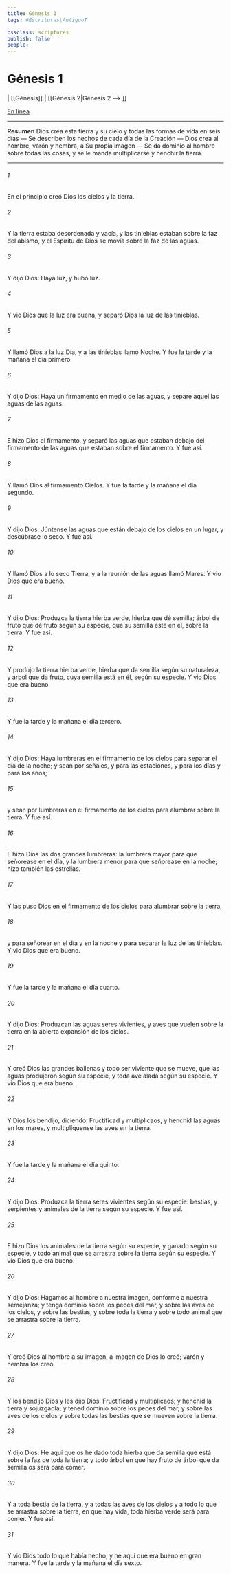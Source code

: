 ```yaml
---
title: Génesis 1
tags: #Escrituras\AntiguoT

cssclass: scriptures
publish: false
people:
---
```


# Génesis 1
| [[Génesis]] | [[Génesis 2|Génesis 2 --> ]]

[En línea](https://churchofjesuschrist.org/study/scriptures/ot/gen/1?lang=spa)

---
__Resumen__
Dios crea esta tierra y su cielo y todas las formas de vida en seis días — Se describen los hechos de cada día de la Creación — Dios crea al hombre, varón y hembra, a Su propia imagen — Se da dominio al hombre sobre todas las cosas, y se le manda multiplicarse y henchir la tierra.

---
###### 1 
En el principio creó Dios los cielos y la tierra.

###### 2 
Y la tierra estaba desordenada y vacía, y las tinieblas estaban sobre la faz del abismo, y el Espíritu de Dios se movía sobre la faz de las aguas.

###### 3 
Y dijo Dios: Haya luz, y hubo luz.

###### 4 
Y vio Dios que la luz era buena, y separó Dios la luz de las tinieblas.

###### 5 
Y llamó Dios a la luz Día, y a las tinieblas llamó Noche. Y fue la tarde y la mañana el día primero.

###### 6 
Y dijo Dios: Haya un firmamento en medio de las aguas, y separe aquel las aguas de las aguas.

###### 7 
E hizo Dios el firmamento, y separó las aguas que estaban debajo del firmamento de las aguas que estaban sobre el firmamento. Y fue así.

###### 8 
Y llamó Dios al firmamento Cielos. Y fue la tarde y la mañana el día segundo.

###### 9 
Y dijo Dios: Júntense las aguas que están debajo de los cielos en un lugar, y descúbrase lo seco. Y fue así.

###### 10 
Y llamó Dios a lo seco Tierra, y a la reunión de las aguas llamó Mares. Y vio Dios que era bueno.

###### 11 
Y dijo Dios: Produzca la tierra hierba verde, hierba que dé semilla; árbol de fruto que dé fruto según su especie, que su semilla esté en él, sobre la tierra. Y fue así.

###### 12 
Y produjo la tierra hierba verde, hierba que da semilla según su naturaleza, y árbol que da fruto, cuya semilla está en él, según su especie. Y vio Dios que era bueno.

###### 13 
Y fue la tarde y la mañana el día tercero.

###### 14 
Y dijo Dios: Haya lumbreras en el firmamento de los cielos para separar el día de la noche; y sean por señales, y para las estaciones, y para los días y para los años;

###### 15 
y sean por lumbreras en el firmamento de los cielos para alumbrar sobre la tierra. Y fue así.

###### 16 
E hizo Dios las dos grandes lumbreras: la lumbrera mayor para que señorease en el día, y la lumbrera menor para que señorease en la noche; hizo también las estrellas.

###### 17 
Y las puso Dios en el firmamento de los cielos para alumbrar sobre la tierra,

###### 18 
y para señorear en el día y en la noche y para separar la luz de las tinieblas. Y vio Dios que era bueno.

###### 19 
Y fue la tarde y la mañana el día cuarto.

###### 20 
Y dijo Dios: Produzcan las aguas seres vivientes, y aves que vuelen sobre la tierra en la abierta expansión de los cielos.

###### 21 
Y creó Dios las grandes ballenas y todo ser viviente que se mueve, que las aguas produjeron según su especie, y toda ave alada según su especie. Y vio Dios que era bueno.

###### 22 
Y Dios los bendijo, diciendo: Fructificad y multiplicaos, y henchid las aguas en los mares, y multiplíquense las aves en la tierra.

###### 23 
Y fue la tarde y la mañana el día quinto.

###### 24 
Y dijo Dios: Produzca la tierra seres vivientes según su especie: bestias, y serpientes y animales de la tierra según su especie. Y fue así.

###### 25 
E hizo Dios los animales de la tierra según su especie, y ganado según su especie, y todo animal que se arrastra sobre la tierra según su especie. Y vio Dios que era bueno.

###### 26 
Y dijo Dios: Hagamos al hombre a nuestra imagen, conforme a nuestra semejanza; y tenga dominio sobre los peces del mar, y sobre las aves de los cielos, y sobre las bestias, y sobre toda la tierra y sobre todo animal que se arrastra sobre la tierra.

###### 27 
Y creó Dios al hombre a su imagen, a imagen de Dios lo creó; varón y hembra los creó.

###### 28 
Y los bendijo Dios y les dijo Dios: Fructificad y multiplicaos; y henchid la tierra y sojuzgadla; y tened dominio sobre los peces del mar, y sobre las aves de los cielos y sobre todas las bestias que se mueven sobre la tierra.

###### 29 
Y dijo Dios: He aquí que os he dado toda hierba que da semilla que está sobre la faz de toda la tierra; y todo árbol en que hay fruto de árbol que da semilla os será para comer.

###### 30 
Y a toda bestia de la tierra, y a todas las aves de los cielos y a todo lo que se arrastra sobre la tierra, en que hay vida, toda hierba verde  será para comer. Y fue así.

###### 31 
Y vio Dios todo lo que había hecho, y he aquí que era bueno en gran manera. Y fue la tarde y la mañana el día sexto.

